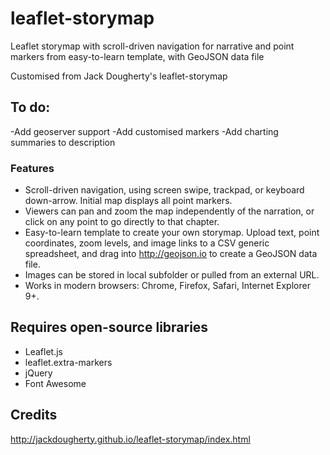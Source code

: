 # leaflet-storymap
Leaflet storymap with scroll-driven navigation for narrative and point markers from easy-to-learn template, with GeoJSON data file

Customised from Jack Dougherty's leaflet-storymap

## To do:
-Add geoserver support
-Add customised markers
-Add charting summaries to description

### Features
- Scroll-driven navigation, using screen swipe, trackpad, or keyboard down-arrow. Initial map displays all point markers.
- Viewers can pan and zoom the map independently of the narration, or click on any point to go directly to that chapter.
- Easy-to-learn template to create your own storymap. Upload text, point coordinates, zoom levels, and image links to a CSV generic spreadsheet, and drag into http://geojson.io to create a GeoJSON data file.
- Images can be stored in local subfolder or pulled from an external URL.
- Works in modern browsers: Chrome, Firefox, Safari, Internet Explorer 9+.


## Requires open-source libraries
- Leaflet.js
- leaflet.extra-markers
- jQuery
- Font Awesome

## Credits
http://jackdougherty.github.io/leaflet-storymap/index.html

